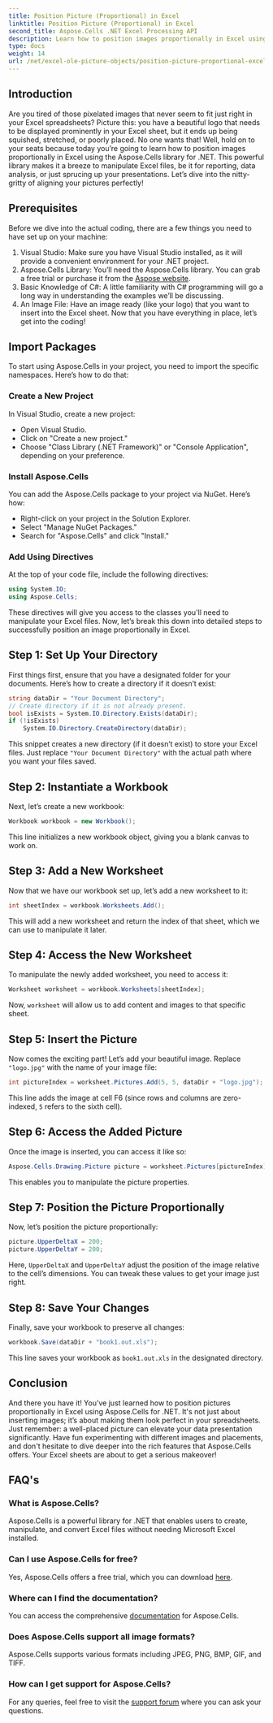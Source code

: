 ```yaml
---
title: Position Picture (Proportional) in Excel
linktitle: Position Picture (Proportional) in Excel
second_title: Aspose.Cells .NET Excel Processing API
description: Learn how to position images proportionally in Excel using Aspose.Cells for .NET. Make your spreadsheets more visually appealing.
type: docs
weight: 14
url: /net/excel-ole-picture-objects/position-picture-proportional-excel/
---
```

## Introduction
Are you tired of those pixelated images that never seem to fit just right in your Excel spreadsheets? Picture this: you have a beautiful logo that needs to be displayed prominently in your Excel sheet, but it ends up being squished, stretched, or poorly placed. No one wants that! Well, hold on to your seats because today you’re going to learn how to position images proportionally in Excel using the Aspose.Cells library for .NET. This powerful library makes it a breeze to manipulate Excel files, be it for reporting, data analysis, or just sprucing up your presentations. Let’s dive into the nitty-gritty of aligning your pictures perfectly!
## Prerequisites
Before we dive into the actual coding, there are a few things you need to have set up on your machine:
1. Visual Studio: Make sure you have Visual Studio installed, as it will provide a convenient environment for your .NET project.
2. Aspose.Cells Library: You’ll need the Aspose.Cells library. You can grab a free trial or purchase it from the [Aspose website](https://purchase.aspose.com/buy).
3. Basic Knowledge of C#: A little familiarity with C# programming will go a long way in understanding the examples we’ll be discussing.
4. An Image File: Have an image ready (like your logo) that you want to insert into the Excel sheet.
Now that you have everything in place, let’s get into the coding!
## Import Packages
To start using Aspose.Cells in your project, you need to import the specific namespaces. Here’s how to do that:
### Create a New Project
In Visual Studio, create a new project:
- Open Visual Studio.
- Click on "Create a new project."
- Choose "Class Library (.NET Framework)" or "Console Application", depending on your preference.
### Install Aspose.Cells
You can add the Aspose.Cells package to your project via NuGet. Here’s how:
- Right-click on your project in the Solution Explorer.
- Select "Manage NuGet Packages."
- Search for "Aspose.Cells" and click "Install."
### Add Using Directives
At the top of your code file, include the following directives:
```csharp
using System.IO;
using Aspose.Cells;
```
These directives will give you access to the classes you'll need to manipulate your Excel files.
Now, let’s break this down into detailed steps to successfully position an image proportionally in Excel.
## Step 1: Set Up Your Directory
First things first, ensure that you have a designated folder for your documents. Here’s how to create a directory if it doesn’t exist:
```csharp
string dataDir = "Your Document Directory";
// Create directory if it is not already present.
bool isExists = System.IO.Directory.Exists(dataDir);
if (!isExists)
    System.IO.Directory.CreateDirectory(dataDir);
```
This snippet creates a new directory (if it doesn’t exist) to store your Excel files. Just replace `"Your Document Directory"` with the actual path where you want your files saved.
## Step 2: Instantiate a Workbook
Next, let’s create a new workbook:
```csharp
Workbook workbook = new Workbook();
```
This line initializes a new workbook object, giving you a blank canvas to work on.
## Step 3: Add a New Worksheet
Now that we have our workbook set up, let’s add a new worksheet to it:
```csharp
int sheetIndex = workbook.Worksheets.Add();
```
This will add a new worksheet and return the index of that sheet, which we can use to manipulate it later.
## Step 4: Access the New Worksheet
To manipulate the newly added worksheet, you need to access it:
```csharp
Worksheet worksheet = workbook.Worksheets[sheetIndex];
```
Now, `worksheet` will allow us to add content and images to that specific sheet.
## Step 5: Insert the Picture
Now comes the exciting part! Let’s add your beautiful image. Replace `"logo.jpg"` with the name of your image file:
```csharp
int pictureIndex = worksheet.Pictures.Add(5, 5, dataDir + "logo.jpg");
```
This line adds the image at cell F6 (since rows and columns are zero-indexed, `5` refers to the sixth cell).
## Step 6: Access the Added Picture
Once the image is inserted, you can access it like so:
```csharp
Aspose.Cells.Drawing.Picture picture = worksheet.Pictures[pictureIndex];
```
This enables you to manipulate the picture properties.
## Step 7: Position the Picture Proportionally
Now, let’s position the picture proportionally:
```csharp
picture.UpperDeltaX = 200;
picture.UpperDeltaY = 200;
```
Here, `UpperDeltaX` and `UpperDeltaY` adjust the position of the image relative to the cell’s dimensions. You can tweak these values to get your image just right.
## Step 8: Save Your Changes
Finally, save your workbook to preserve all changes:
```csharp
workbook.Save(dataDir + "book1.out.xls");
```
This line saves your workbook as `book1.out.xls` in the designated directory.
## Conclusion
And there you have it! You’ve just learned how to position pictures proportionally in Excel using Aspose.Cells for .NET. It's not just about inserting images; it’s about making them look perfect in your spreadsheets. Just remember: a well-placed picture can elevate your data presentation significantly.
Have fun experimenting with different images and placements, and don't hesitate to dive deeper into the rich features that Aspose.Cells offers. Your Excel sheets are about to get a serious makeover!
## FAQ's
### What is Aspose.Cells?
Aspose.Cells is a powerful library for .NET that enables users to create, manipulate, and convert Excel files without needing Microsoft Excel installed.
### Can I use Aspose.Cells for free?
Yes, Aspose.Cells offers a free trial, which you can download [here](https://releases.aspose.com/).
### Where can I find the documentation?
You can access the comprehensive [documentation](https://reference.aspose.com/cells/net/) for Aspose.Cells.
### Does Aspose.Cells support all image formats?
Aspose.Cells supports various formats including JPEG, PNG, BMP, GIF, and TIFF.
### How can I get support for Aspose.Cells?
For any queries, feel free to visit the [support forum](https://forum.aspose.com/c/cells/9) where you can ask your questions.
